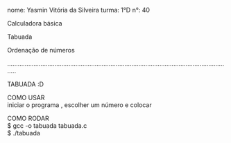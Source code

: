 nome: Yasmin Vitória da Silveira turma: 1°D n°: 40

Calculadora básica 

Tabuada

Ordenação de números

.................................................................................................................................


  TABUADA :D

  COMO USAR  
iniciar o programa , escolher um número e colocar

COMO RODAR   
$ gcc -o tabuada tabuada.c    
$ ./tabuada
